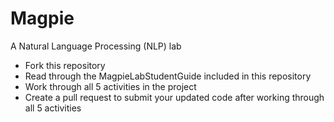 # Magpie
A Natural Language Processing (NLP) lab

- Fork this repository
- Read through the MagpieLabStudentGuide included in this repository
- Work through all 5 activities in the project
- Create a pull request to submit your updated code after working through all 5 activities
